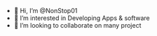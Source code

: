 - 👋 Hi, I’m @NonStop01
- 👀 I’m interested in Developing Apps & software
- 💞️ I’m looking to collaborate on many project


<!---
NonStop01/NonStop01 is a ✨ special ✨ repository because its `README.md` (this file) appears on your GitHub profile.
You can click the Preview link to take a look at your changes.
--->
